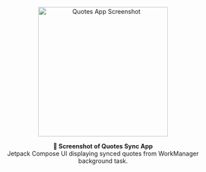 
<p align="center">
  <img src="https://github.com/user-attachments/assets/8fbd95ed-d511-4ba1-9064-7a8ab7d70d14" alt="Quotes App Screenshot" width="300"/>
</p>


<p align="center">
  <b>📸 Screenshot of Quotes Sync App</b><br/>
  Jetpack Compose UI displaying synced quotes from WorkManager background task.
</p>
